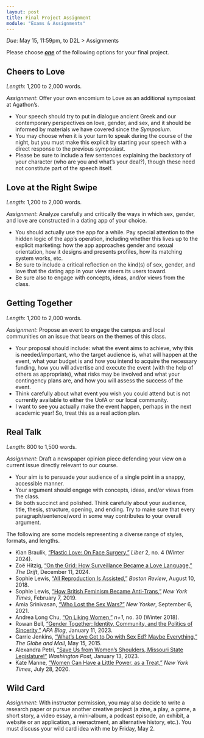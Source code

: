 ```yaml
---
layout: post
title: Final Project Assignment
module: "Exams & Assignments"
---
```


*Due*: May 15, 11:59pm, to D2L > Assignments

Please choose ***<u>one</u>*** of the following options for your final project.

## Cheers to Love

*Length*: 1,200 to 2,000 words.

*Assignment*: Offer your own encomium to Love as an additional symposiast at Agathon’s.

- Your speech should try to put in dialogue ancient Greek and our contemporary perspectives on love, gender, and sex, and it should be informed by materials we have covered since the *Symposium*.
- You may choose when it is your turn to speak during the course of the night, but you must make this explicit by starting your speech with a direct response to the previous symposiast.
- Please be sure to include a few sentences explaining the backstory of your character (who are you and what’s your deal?), though these need not constitute part of the speech itself.

## Love at the Right Swipe

*Length*: 1,200 to 2,000 words.

*Assignment*: Analyze carefully and critically the ways in which sex, gender, and love are constructed in a dating app of your choice.

- You should actually use the app for a while. Pay special attention to the hidden logic of the app’s operation, including whether this lives up to the explicit marketing: how the app approaches gender and sexual orientation, how it designs and presents profiles, how its matching system works, etc.
- Be sure to include a critical reflection on the kind(s) of sex, gender, and love that the dating app in your view steers its users toward.
- Be sure also to engage with concepts, ideas, and/or views from the class.

## Getting Together

*Length*: 1,200 to 2,000 words.

*Assignment*: Propose an event to engage the campus and local communities on an issue that bears on the themes of this class.

- Your proposal should include: what the event aims to achieve, why this is needed/important, who the target audience is, what will happen at the event, what your budget is and how you intend to acquire the necessary funding, how you will advertise and execute the event (with the help of others as appropriate), what risks may be involved and what your contingency plans are, and how you will assess the success of the event.
- Think carefully about what event you wish you could attend but is not currently available to either the UofA or our local community.
- I want to see you actually make the event happen, perhaps in the next academic year! So, treat this as a real action plan.

## Real Talk

*Length*: 800 to 1,500 words.

*Assignment*: Draft a newspaper opinion piece defending your view on a current issue directly relevant to our course.

- Your aim is to persuade your audience of a single point in a snappy, accessible manner.
- Your argument should engage with concepts, ideas, and/or views from the class.
- Be both succinct and polished. Think carefully about your audience, title, thesis, structure, opening, and ending. Try to make sure that every paragraph/sentence/word in some way contributes to your overall argument.

The following are some models representing a diverse range of styles, formats, and lengths.

- Kian Braulik, [“Plastic Love: On Face Surgery,”](https://www.liberreview.com/plastic-love-on-face-surgery/) *Liber* 2, no. 4 (Winter 2024).
- Zoë Hitzig, [“On the Grid: How Surveillance Became a Love Language,”](https://www.thedriftmag.com/on-the-grid/) *The Drift*, December 11, 2024.
- Sophie Lewis, [“All Reproduction Is Assisted,”](https://www.bostonreview.net/forum_response/sophie-lewis-lewis-emre/) *Boston Review*, August 10, 2018.
- Sophie Lewis, [“How British Feminism Became Anti-Trans,”](https://www.nytimes.com/2019/02/07/opinion/terf-trans-women-britain.html?unlocked_article_code=1.B08.xgf3.6GcDNtGBl44S&smid=url-share) *New York Times*, February 7, 2019.
- Amia Srinivasan, [“Who Lost the Sex Wars?”](https://www.newyorker.com/magazine/2021/09/13/who-lost-the-sex-wars) *New Yorker*, September 6, 2021.
- Andrea Long Chu, [“On Liking Women,”](https://www.nplusonemag.com/issue-30/essays/on-liking-women/) *n+1*, no. 30 (Winter 2018).
- Rowan Bell, [“Gender Together: Identity, Community, and the Politics of Sincerity,”](https://blog.apaonline.org/2023/01/11/gender-together-identity-community-and-the-politics-of-sincerity/) *APA Blog*, January 11, 2023.
- Carrie Jenkins, [“What’s Love Got to Do with Sex Ed? Maybe Everything,”](https://www.theglobeandmail.com/opinion/whats-love-got-to-do-with-sex-ed-maybe-everything/article24456722/) *The Globe and Mail*, May 15, 2015.
- Alexandra Petri, [“Save Us from Women’s Shoulders, Missouri State Legislature!”](https://web.archive.org/web/20230113192227/https://www.washingtonpost.com/opinions/2023/01/13/missouri-legislature-dress-code-cardigan-satire/) *Washington Post*, January 13, 2023.
- Kate Manne, [“Women Can Have a Little Power, as a Treat,”](https://www.nytimes.com/2020/07/28/opinion/biden-vice-president-woman.html?unlocked_article_code=1.cU4.AdfV.CylySjm1JR-m&smid=url-share) *New York Times*, July 28, 2020.

## Wild Card

*Assignment*: With instructor permission, you may also decide to write a research paper or pursue another creative project (a zine, a play, a game, a short story, a video essay, a mini-album, a podcast episode, an exhibit, a website or an application, a reenactment, an alternative history, etc.). You must discuss your wild card idea with me by Friday, May 2.
